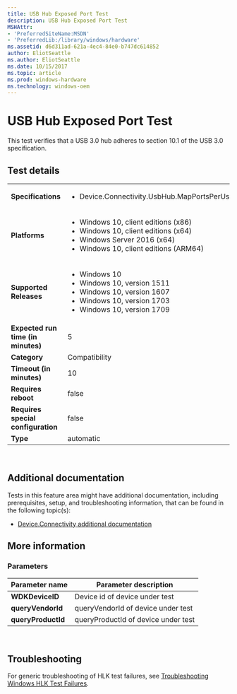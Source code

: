 ```yaml
---
title: USB Hub Exposed Port Test
description: USB Hub Exposed Port Test
MSHAttr:
- 'PreferredSiteName:MSDN'
- 'PreferredLib:/library/windows/hardware'
ms.assetid: d6d311ad-621a-4ec4-84e0-b747dc614852
author: EliotSeattle
ms.author: EliotSeattle
ms.date: 10/15/2017
ms.topic: article
ms.prod: windows-hardware
ms.technology: windows-oem
---
```


# <span id="p_hlk_test.68f6e04f-4b7f-4548-9562-db9d46105554"></span>USB Hub Exposed Port Test


This test verifies that a USB 3.0 hub adheres to section 10.1 of the USB 3.0 specification.

## Test details
|||
|---|---|
| **Specifications**  | <ul><li>Device.Connectivity.UsbHub.MapPortsPerUsb3Specification</li></ul> |  
| **Platforms**   | <ul><li>Windows 10, client editions (x86)</li><li>Windows 10, client editions (x64)</li><li>Windows Server 2016 (x64)</li><li>Windows 10, client editions (ARM64)</li></ul> |
| **Supported Releases** | <ul><li>Windows 10</li><li>Windows 10, version 1511</li><li>Windows 10, version 1607</li><li>Windows 10, version 1703</li><li>Windows 10, version 1709</li></ul> |
|**Expected run time (in minutes)**| 5 |
|**Category**| Compatibility |
|**Timeout (in minutes)**| 10 |
|**Requires reboot**| false |
|**Requires special configuration**| false |
|**Type**| automatic |

 

## <span id="Additional_documentation"></span><span id="additional_documentation"></span><span id="ADDITIONAL_DOCUMENTATION"></span>Additional documentation


Tests in this feature area might have additional documentation, including prerequisites, setup, and troubleshooting information, that can be found in the following topic(s):

-   [Device.Connectivity additional documentation](device-connectivity-additional-documentation.md)

## <span id="More_information"></span><span id="more_information"></span><span id="MORE_INFORMATION"></span>More information


### <span id="Parameters"></span><span id="parameters"></span><span id="PARAMETERS"></span>Parameters

| Parameter name     | Parameter description               |
|--------------------|-------------------------------------|
| **WDKDeviceID**    | Device id of device under test      |
| **queryVendorId**  | queryVendorId of device under test  |
| **queryProductId** | queryProductId of device under test |

 

## <span id="Troubleshooting"></span><span id="troubleshooting"></span><span id="TROUBLESHOOTING"></span>Troubleshooting


For generic troubleshooting of HLK test failures, see [Troubleshooting Windows HLK Test Failures](..\user\troubleshooting-windows-hlk-test-failures.md).

 

 






